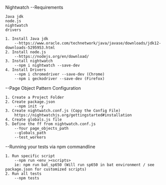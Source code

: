 Nightwatch
--Requirements

	Java jdk
	node.js
	nightwatch
	drivers

	1. Install Java jdk
		--https://www.oracle.com/technetwork/java/javase/downloads/jdk12-downloads-5295953.html
	2. Install node.js
		--https://nodejs.org/en/download/
	3. Install nightwatch
		--npm i nightwatch --save-dev
	4. Install Drivers
		--npm i chromedriver --save-dev (Chrome)
		--npm i geckodriver --save-dev (Firefox)
	
--Page Object Pattern Configuration
	
	1. Create a Project Folder
	2. Create package.json
		--npm init -y
	3. Create nightwatch.conf.js (Copy the Config File)
		https://nightwatchjs.org/gettingstarted#installation
	4. Create globals.js file
	5. Define the ff from nightwatch.conf.js
		--Your page_objects_path
		--globals_path
		--test_workers

--Running your tests via npm commandline

	1. Run specific script
		--npm run <env_><scripts>
		ie: npm run bat_sp650 (Will run sp650 in bat environment / see package.json for customized scripts)
	2. Run all tests
		--npm tests
